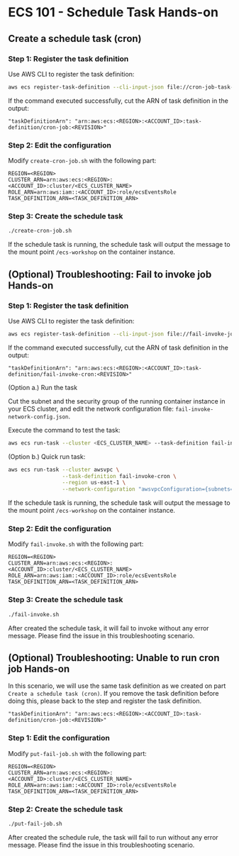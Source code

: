 ECS 101 - Schedule Task Hands-on
===

## Create a schedule task (cron)

### Step 1: Register the task definition

Use AWS CLI to register the task definition:

```bash
aws ecs register-task-definition --cli-input-json file://cron-job-task-def.json --region <REGION>
```

If the command executed successfully, cut the ARN of task definition in the output:

```
"taskDefinitionArn": "arn:aws:ecs:<REGION>:<ACCOUNT_ID>:task-definition/cron-job:<REVISION>"
```


### Step 2: Edit the configuration

Modify `create-cron-job.sh` with the following part:

```
REGION=<REGION>
CLUSTER_ARN=arn:aws:ecs:<REGION>:<ACCOUNT_ID>:cluster/<ECS_CLUSTER_NAME>
ROLE_ARN=arn:aws:iam::<ACCOUNT_ID>:role/ecsEventsRole
TASK_DEFINITION_ARN=<TASK_DEFINITION_ARN>
```

### Step 3: Create the schedule task

```bash
./create-cron-job.sh

```

If the schedule task is running, the schedule task will output the message to the mount point `/ecs-workshop` on the container instance.


## (Optional) Troubleshooting: Fail to invoke job Hands-on


### Step 1: Register the task definition


Use AWS CLI to register the task definition:

```bash
aws ecs register-task-definition --cli-input-json file://fail-invoke-job-task-def.json --region <REGION>
```

If the command executed successfully, cut the ARN of task definition in the output:

```
"taskDefinitionArn": "arn:aws:ecs:<REGION>:<ACCOUNT_ID>:task-definition/fail-invoke-cron:<REVISION>"
```

(Option a.) Run the task

Cut the subnet and the security group of the running container instance in your ECS cluster, and edit the network configuration file: `fail-invoke-network-config.json`.

Execute the command to test the task:

```bash
aws ecs run-task --cluster <ECS_CLUSTER_NAME> --task-definition fail-invoke-cron --network-configuration file://fail-invoke-network-config.json --region <REGION>
```
(Option b.) Quick run task:

```bash
aws ecs run-task --cluster awsvpc \
                 --task-definition fail-invoke-cron \
                 --region us-east-1 \
                 --network-configuration "awsvpcConfiguration={subnets=[subnet-XXXXXXXX],securityGroups=[sg-XXXXXXXX]}"
```

If the schedule task is running, the schedule task will output the message to the mount point `/ecs-workshop` on the container instance.

### Step 2: Edit the configuration

Modify `fail-invoke.sh` with the following part:

```
REGION=<REGION>
CLUSTER_ARN=arn:aws:ecs:<REGION>:<ACCOUNT_ID>:cluster/<ECS_CLUSTER_NAME>
ROLE_ARN=arn:aws:iam::<ACCOUNT_ID>:role/ecsEventsRole
TASK_DEFINITION_ARN=<TASK_DEFINITION_ARN>
```

### Step 3: Create the schedule task

```bash
./fail-invoke.sh

```

After created the schedule task, it will fail to invoke without any error message. Please find the issue in this troubleshooting scenario.

## (Optional) Troubleshooting: Unable to run cron job Hands-on

In this scenario, we will use the same task definition as we created on part `Create a schedule task (cron)`. If you remove the task definition before doing this, please back to the step and register the task definition.

```
"taskDefinitionArn": "arn:aws:ecs:<REGION>:<ACCOUNT_ID>:task-definition/cron-job:<REVISION>"
```


### Step 1: Edit the configuration

Modify `put-fail-job.sh` with the following part:

```
REGION=<REGION>
CLUSTER_ARN=arn:aws:ecs:<REGION>:<ACCOUNT_ID>:cluster/<ECS_CLUSTER_NAME>
ROLE_ARN=arn:aws:iam::<ACCOUNT_ID>:role/ecsEventsRole
TASK_DEFINITION_ARN=<TASK_DEFINITION_ARN>
```

### Step 2: Create the schedule task

```bash
./put-fail-job.sh

```

After created the schedule rule, the task will fail to run without any error message. Please find the issue in this troubleshooting scenario.
